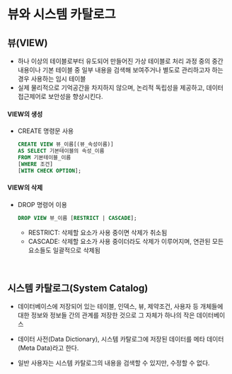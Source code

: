 # 뷰와 시스템 카탈로그

## 뷰(VIEW)

- 하나 이상의 테이블로부터 유도되어 만들어진 가상 테이블로 처리 과정 중의 중간 내용이나 기본 테이블 중 일부 내용을 검색해 보여주거나 별도로 관리하고자 하는 경우 사용하는 임시 테이블
- 실제 물리적으로 기억공간을 차지하지 않으며, 논리적 독립성을 제공하고, 데이터 접근제어로 보안성을 향상시킨다.

#### VIEW의 생성

- CREATE 명령문 사용

  ```sql
  CREATE VIEW 뷰_이름[(뷰_속성이름)]
  AS SELECT 기본테이블의 속성_이름
  FROM 기본테이블_이름
  [WHERE 조건]
  [WITH CHECK OPTION];
  ```

#### VIEW의 삭제

- DROP 명령어 이용

  ``` sql
  DROP VIEW 뷰_이름 [RESTRICT | CASCADE];
  ```

  - RESTRICT: 삭제할 요소가 사용 중이면 삭제가 취소됨
  - CASCADE: 삭제할 요소가 사용 중이더라도 삭제가 이루어지며, 연관된 모든 요소들도 일괄적으로 삭제됨

<br />

## 시스템 카탈로그(System Catalog)

- 데이터베이스에 저장되어 있는 테이블, 인덱스, 뷰, 제약조건, 사용자 등 개체들에 대한 정보와 정보들 간의 관계를 저장한 것으로 그 자체가 하나의 작은 데이터베이스

- 데이터 사전(Data Dictionary), 시스템 카탈로그에 저장된 데이터를 메타 데이터(Meta Data)라고 한다.

- 일반 사용자는 시스템 카탈로그의 내용을 검색할 수 있지만, 수정할 수 없다.

  

